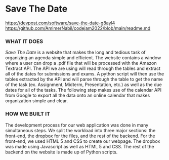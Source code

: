 # Save The Date

https://devpost.com/software/save-the-date-g8ayl4
https://github.com/AmimerNabil/codejam2022/blob/main/readme.md

### **WHAT IT DOES**
*Save The Date* is a website that makes the long and tedious task of organizing an agenda simple and efficient. The website contains a window where a user can drop a .pdf file that will be processed with the Amazon Textract API. The API we are using will read through the tables and extract all of the dates for submissions and exams. A python script will then use the tables extracted by the API and will parse through the table to get the name of the task (ex. Assignment, Midterm, Presentation, etc.) as well as the due dates for all of the tasks. The following step makes use of the calendar API from Google to export all the data onto an online calendar that makes organization simple and clear.

### **HOW WE BUILT IT**
The development process for our web application was done in many simultaneous steps. We split the workload into three major sections: the front-end, the dropbox for the files, and the rest of the backend. For the front-end, we used HTML 5 and CSS to create our webpage. The dropbox was made using Javascript as well as HTML 5 and CSS. The rest of the backend on the website is made up of Python scripts.
